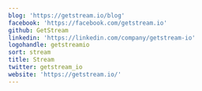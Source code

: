 ```yaml
---
blog: 'https://getstream.io/blog'
facebook: 'https://facebook.com/getstream.io'
github: GetStream
linkedin: 'https://linkedin.com/company/getstream-io'
logohandle: getstreamio
sort: stream
title: Stream
twitter: getstream_io
website: 'https://getstream.io/'
---
```

